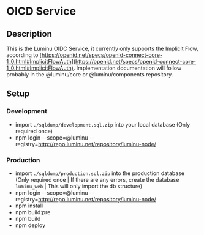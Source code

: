 # OICD Service

## Description

This is the Luminu OIDC Service, it currently only supports the Implicit Flow, according to [https://openid.net/specs/openid-connect-core-1_0.html#ImplicitFlowAuth](https://openid.net/specs/openid-connect-core-1_0.html#ImplicitFlowAuth).
Implementation documentation will follow probably in the @luminu/core or @luminu/components repository.

## Setup

### Development

-   import `./sqldump/development.sql.zip` into your local database (Only required once)
-   npm login --scope=@luminu --registry=http://repo.luminu.net/repository/luminu-node/

### Production

-   import `./sqldump/production.sql.zip` into the production database (Only required once | If there are any errors, create the database `luminu_web` | This will only import the db structure)
-   npm login --scope=@luminu --registry=http://repo.luminu.net/repository/luminu-node/
-   npm install
-   npm build:pre
-   npm build
-   npm deploy
